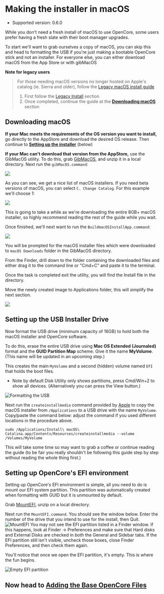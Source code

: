 
# Making the installer in macOS

* Supported version: 0.6.0

While you don't need a fresh install of macOS to use OpenCore, some users prefer having a fresh slate with their boot manager upgrades.

To start we'll want to grab ourselves a copy of macOS, you can skip this and head to formatting the USB if you're just making a bootable OpenCore stick and not an installer. For everyone else, you can either download macOS from the App Store or with gibMacOS

**Note for legacy users**

> For those needing macOS versions no longer hosted on Apple's catalog (ie. Sierra and older), follow the [Legacy macOS install guide](https://github.com/dortania/OpenCore-Install-Guide/blob/master/installer-guide/legacy-mac-install.md)
>
> 1. First follow the [Legacy Install](../extras/legacy.md) section
> 2. Once completed, continue the guide at the **[Downloading macOS](#downloading-macos)** section

## Downloading macOS

**If your Mac meets the requirements of the OS version you want to install,** go directly to the AppStore and download the desired OS release. Then continue to [**Setting up the installer**](#setting-up-the-installer) (below)

**If your Mac can't download that version from the AppStore,** use the GibMacOS utility. To do this, grab [GibMacOS](https://github.com/corpnewt/gibMacOS), and unzip it in a local directory. Next run the `gibMacOS.command`:

![](../images/installer-guide/mac-install-md/gib.png)

As you can see, we get a nice list of macOS installers. If you need beta versions of macOS, you can select `C. Change Catalog`. For this example we'll choose 1:

![](../images/installer-guide/mac-install-md/gib-process.png)

This is going to take a while as we're downloading the entire 8GB+ macOS installer, so highly recommend reading the rest of the guide while you wait.

Once finished, we'll next want to run the `BuildmacOSInstallApp.command`:

![](../images/installer-guide/mac-install-md/gib-location.png)

You will be prompted for the macOS installer files which were downloaded to `macOS Downloads` folder in the GibMacOS directory.

From the Finder, drill down to the folder containing the downloaded files and either drag it to the command line or "Cmd+C" and paste it to the terminal.

Once the task is completed exit the utility, you will find the Install file in the directory.

Move the newly created image to Applications folder, this will simplify the next section.

![](../images/installer-guide/mac-install-md/gib-done.png)

## Setting up the USB Installer Drive

Now format the USB drive (minimum capacity of 16GB) to hold both the macOS installer and OpenCore software.

To do this, erase the entire USB drive using **Mac OS Extended (Journaled)** format and the **GUID Partition Map** scheme. Give it the name **MyVolume**. (This name will be updated in an upcoming step.)

This creates the main `MyVolume` and a second (hidden) volume named `EFI` that holds the boot files.

* Note by default Disk Utility only shows partitions, press Cmd/Win+2 to show all devices. (Alternatively you can press the View button.)

![Formatting the USB](../images/installer-guide/mac-install-md/format-usb.png)

Next run the `createinstallmedia` command provided by [Apple](https://support.apple.com/en-us/HT201372) to copy the macOS installer from `/Applications` to a USB drive with the name `MyVolume`. Copy/paste the command below: adjust the command if you used different locations in the procedure above.

```
sudo /Applications/Install\ macOS\ Catalina.app/Contents/Resources/createinstallmedia --volume /Volumes/MyVolume
```

This will take some time so may want to grab a coffee or continue reading the guide (to be fair you really shouldn't be following this guide step by step without reading the whole thing first.)

## Setting up OpenCore's EFI environment

Setting up OpenCore's EFI environment is simple, all you need to do is mount our EFI system partition. This partition was automatically created when formatting with GUID but it is unmounted by default.

Grab [MountEFI](https://github.com/corpnewt/MountEFI), unzip on a local directory.

Next run the `MountEFI.command`. You should see the window below. Enter the number of the drive that you intend to use for the install, then Quit.
![MountEFI](../images/installer-guide/mac-install-md/mount-efi-usb.png)
You may not see the EFI partition listed in a Finder window. If this happens, look at Finder -> Preferences and make sure that Hard disks and External Disks are checked in *both* the General and Sidebar tabs. If the EFI partition still isn't visible, uncheck those boxes, close Finder Preferences, and then check them again.

You'll notice that once we open the EFI partition, it's empty. This is where the fun begins.

![Empty EFI partition](../images/installer-guide/mac-install-md/base-efi.png)

## Now head to [Adding the Base OpenCore Files](../installer-guide/opencore-efi.md)
